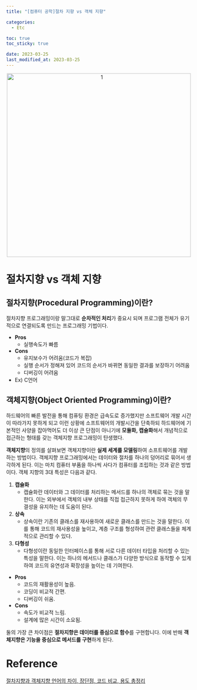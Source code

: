 ```yaml
---
title: "[컴퓨터 공학]절차 지향 vs 객체 지향"

categories:
  - Etc

toc: true
toc_sticky: true

date: 2023-03-25
last_modified_at: 2023-03-25 
---
```


<p align="center">
<img width="500" alt="1" src="https://github.com/user-attachments/assets/dca3573a-5cc9-4bb9-965f-1b5e52712876">
</p>

# 절차지향 vs 객체 지향

## 절차지향(Procedural Programming)이란?

절차지향 프로그래밍이랑 말그대로 **순차적인 처리**가 중요시 되며 프로그램 전체가 유기적으로 연결되도록 만드는 프로그래밍 기법이다.

- **Pros**
    - 실행속도가 빠름
- **Cons**
    - 유지보수가 어려움(코드가 복잡)
    - 실행 순서가 정해져 있어 코드의 순서가 바뀌면 동일한 결과를 보장하기 어려움
    - 디버깅이 어려움
- Ex) C언어

## 객체지향(Object Oriented Programming)이란?

하드웨어의 빠른 발전을 통해 컴퓨팅 환경은 급속도로 증가했지만 소프트웨어 개발 시간이 따라가지 못하게 되고 이런 상황에 소프트웨어의 개발시간을 단축하되 하드웨어에 기본적인 사양을 잡아먹어도 더 이상 큰 단점이 아니기에 **모듈화, 캡슐화**해서 개념적으로 접근하는 형태를 갖는 객체지향 프로그래밍이 탄생했다.

**객체지향**의 정의를 살펴보면 객체지향이란 **실제 세계를 모델링**하여 소프트웨어를 개발하는 방법이다. 객체지향 프로그래밍에서는 데이터와 절차를 하나의 덩어리로 묶어서 생각하게 된다. 이는 마치 컴퓨터 부품을 하나씩 사다가 컴퓨터를 조립하는 것과 같은 방법이다. 객체 지향의 3대 특성은 다음과 같다.

1. **캡슐화**
   - 캡슐화란 데이터와 그 데이터를 처리하는 메서드를 하나의 객체로 묶는 것을 말한다. 이는 외부에서 객체의 내부 상태를 직접 접근하지 못하게 하여 객체의 무결성을 유지하는 데 도움이 된다.
2. **상속**
   - 상속이란 기존의 클래스를 재사용하여 새로운 클래스를 만드는 것을 말한다. 이를 통해 코드의 재사용성을 높이고, 계층 구조를 형성하여 관련 클래스들을 체계적으로 관리할 수 있다.
3. **다형성**
   - 다형성이란 동일한 인터페이스를 통해 서로 다른 데이터 타입을 처리할 수 있는 특성을 말한다. 이는 하나의 메서드나 클래스가 다양한 방식으로 동작할 수 있게 하여 코드의 유연성과 확장성을 높이는 데 기여한다.

- **Pros**
    - 코드의 재활용성이 높음.
    - 코딩이 비교적 간편.
    - 디버깅이 쉬움.
- **Cons**
    - 속도가 비교적 느림.
    - 설계에 많은 시간이 소요됨.

둘의 가장 큰 차이점은 **절차지향은 데이터를 중심으로 함수**를 구현합니다. 이에 반해 **객체지향은 기능을 중심으로 메서드를 구현**하게 된다.

# Reference
[절차지향과 객체지향 언어의 차이, 장단점, 코드 비교, 용도 총정리](https://blog.naver.com/qriositylog/221457311265)  


